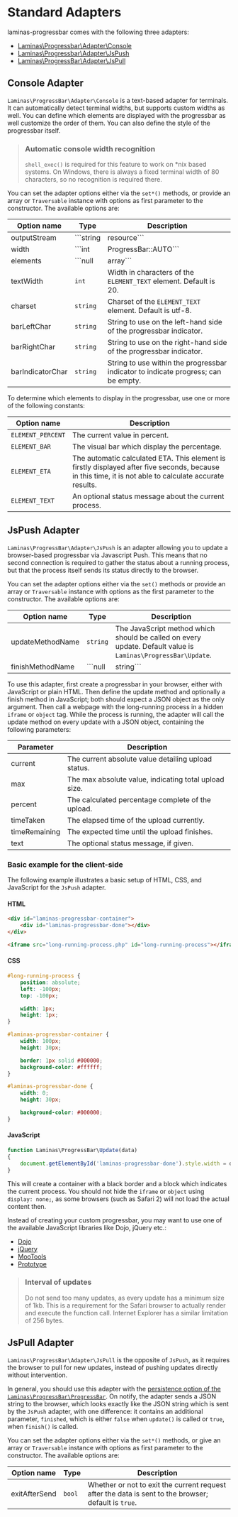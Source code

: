 # Standard Adapters

laminas-progressbar comes with the following three adapters:

- [Laminas\\Progressbar\\Adapter\\Console](#console-adapter)
- [Laminas\\Progressbar\\Adapter\\JsPush](#jspush-adapter)
- [Laminas\\ProgressBar\\Adapter\\JsPull](#jspull-adapter)

## Console Adapter

`Laminas\ProgressBar\Adapter\Console` is a text-based adapter for terminals. It can
automatically detect terminal widths, but supports custom widths as well. You
can define which elements are displayed with the progressbar as well customize
the order of them. You can also define the style of the progressbar itself.

> ### Automatic console width recognition
>
> `shell_exec()` is required for this feature to work on \*nix based systems. On
> Windows, there is always a fixed terminal width of 80 characters, so no
> recognition is required there.

You can set the adapter options either via the `set*()` methods, or provide an
array or `Traversable` instance with options as first parameter to the
constructor. The available options are:

Option name      | Type                    | Description
---------------- | ----------------------- | -----------
outputStream     | ```string|resource```       | A different output stream, if you don't want to stream to `STDOUT`. Can be any other stream like `php://stderr` or a path to a file.
width            | ```int|ProgressBar::AUTO``` | Console width to use; `ProgressBar::AUTO` indicates the adapter should autodetect the width.
elements         | ```null|array```            | Which elements to include in the display; `null` to include all, or an array with one of the `Console` constants, as detailed below.
textWidth        | `int`                   | Width in characters of the ``ELEMENT_TEXT`` element. Default is 20.
charset          | `string`                | Charset of the ``ELEMENT_TEXT`` element. Default is utf-8.
barLeftChar      | `string`                | String to use on the left-hand side of the progressbar indicator.
barRightChar     | `string`                | String to use on the right-hand side of the progressbar indicator.
barIndicatorChar | `string`                | String to use within the progressbar indicator to indicate progress; can be empty.

To determine which elements to display in the progressbar, use one or more of
the following constants:

Option name       | Description
----------------- | -----------
`ELEMENT_PERCENT` | The current value in percent.
`ELEMENT_BAR`     | The visual bar which display the percentage.
`ELEMENT_ETA`     | The automatic calculated ETA. This element is firstly displayed after five seconds, because in this time, it is not able to calculate accurate results.
`ELEMENT_TEXT`    | An optional status message about the current process.

## JsPush Adapter

`Laminas\ProgressBar\Adapter\JsPush` is an adapter allowing you to update a
browser-based progressbar via Javascript Push. This means that no second
connection is required to gather the status about a running process, but that
the process itself sends its status directly to the browser.

You can set the adapter options either via the `set()` methods or provide an
array or `Traversable` instance with options as the first parameter to the
constructor. The available options are:

Option name      | Type          | Description
---------------- | ------------- | -----------
updateMethodName | `string`      | The JavaScript method which should be called on every update. Default value is `Laminas\ProgressBar\Update`.
finishMethodName | ```null|string``` | The JavaScript method which should be called when sending the finish status. Default value is `NULL`, which means nothing is done.

To use this adapter, first create a progressbar in your browser, either with
JavaScript or plain HTML. Then define the update method and optionally a finish
method in JavaScript; both should expect a JSON object as the only argument.
Then call a webpage with the long-running process in a hidden `iframe` or
`object` tag. While the process is running, the adapter will call the update
method on every update with a JSON object, containing the following parameters:

Parameter     | Description
------------- | -----------
current       | The current absolute value detailing upload status.
max           | The max absolute value, indicating total upload size.
percent       | The calculated percentage complete of the upload.
timeTaken     | The elapsed time of the upload currently.
timeRemaining | The expected time until the upload finishes.
text          | The optional status message, if given.

### Basic example for the client-side

The following example illustrates a basic setup of HTML, CSS, and JavaScript for
the `JsPush` adapter.

#### HTML

```html
<div id="laminas-progressbar-container">
    <div id="laminas-progressbar-done"></div>
</div>

<iframe src="long-running-process.php" id="long-running-process"></iframe>
```

#### CSS

```css
#long-running-process {
    position: absolute;
    left: -100px;
    top: -100px;

    width: 1px;
    height: 1px;
}

#laminas-progressbar-container {
    width: 100px;
    height: 30px;

    border: 1px solid #000000;
    background-color: #ffffff;
}

#laminas-progressbar-done {
    width: 0;
    height: 30px;

    background-color: #000000;
}
```

#### JavaScript

```javascript
function Laminas\ProgressBar\Update(data)
{
    document.getElementById('laminas-progressbar-done').style.width = data.percent + '%';
}
```

This will create a container with a black border and a block which indicates the
current process. You should not hide the `iframe` or `object` using `display: none;`,
as some browsers (such as Safari 2) will not load the actual content then.

Instead of creating your custom progressbar, you may want to use one of the
available JavaScript libraries like Dojo, jQuery etc.:

- [Dojo](http://dojotoolkit.org/reference-guide/dijit/ProgressBar.html)
- [jQuery](https://api.jqueryui.com/progressbar/)
- [MooTools](http://davidwalsh.name/dw-content/progress-bar.php)
- [Prototype](http://livepipe.net/control/progressbar)

> ### Interval of updates
>
> Do not send too many updates, as every update has a minimum size of 1kb. This
> is a requirement for the Safari browser to actually render and execute the
> function call. Internet Explorer has a similar limitation of 256 bytes.

## JsPull Adapter

``Laminas\ProgressBar\Adapter\JsPull`` is the opposite of `JsPush`, as it requires
the browser to pull for new updates, instead of
pushing updates directly without intervention.

In general, you should use this adapter with the
[persistence option of the `Laminas\ProgressBar\ProgressBar`](intro.md#persistent-progress).
On notify, the adapter sends a JSON string to the browser, which looks exactly
like the JSON string which is sent by the `JsPush` adapter, with one difference:
it contains an additional parameter, `finished`, which is either `false` when
`update()` is called or `true`, when `finish()` is called.

You can set the adapter options either via the `set*()` methods, or give an
array or `Traversable` instance with options as first parameter to
the constructor. The available options are:

Option name   | Type   | Description
------------- | ------ | -----------
exitAfterSend | `bool` | Whether or not to exit the current request after the data is sent to the browser; default is `true`.
